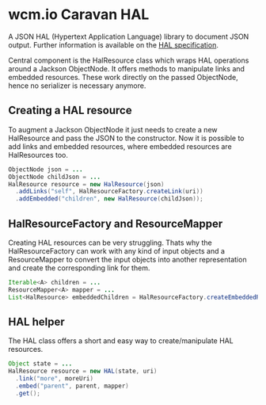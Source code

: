 wcm.io Caravan HAL
==================

A JSON HAL (Hypertext Application Language) library to document JSON output. Further information is available on the [HAL specification](http://stateless.co/hal_specification.html).

Central component is the HalResource class which wraps HAL operations around a Jackson ObjectNode. It offers methods to manipulate links and embedded resources. These work directly on the passed ObjectNode, hence no serializer is necessary anymore.

Creating a HAL resource
-----------------------

To augment a Jackson ObjectNode it just needs to create a new HalResource and pass the JSON to the constructor. Now it is possible to add links and embedded resources, where embedded resources are HalResources too.

```java
ObjectNode json = ...
ObjectNode childJson = ...
HalResource resource = new HalResource(json)
  .addLinks("self", HalResourceFactory.createLink(uri))
  .addEmbedded("children", new HalResource(childJson));
```
	  
HalResourceFactory and ResourceMapper
-------------------------------------

Creating HAL resources can be very struggling. Thats why the HalResourceFactory can work with any kind of input objects and a ResourceMapper to convert the input objects into another representation and create the corresponding link for them.

```java
Iterable<A> children = ...
ResourceMapper<A> mapper = ...
List<HalResource> embeddedChildren = HalResourceFactory.createEmbeddedResources(children, mapper);
```

HAL helper
----------

The HAL class offers a short and easy way to create/manipulate HAL resources.

```java
Object state = ...
HalResource resource = new HAL(state, uri)
  .link("more", moreUri)
  .embed("parent", parent, mapper)
  .get();

```